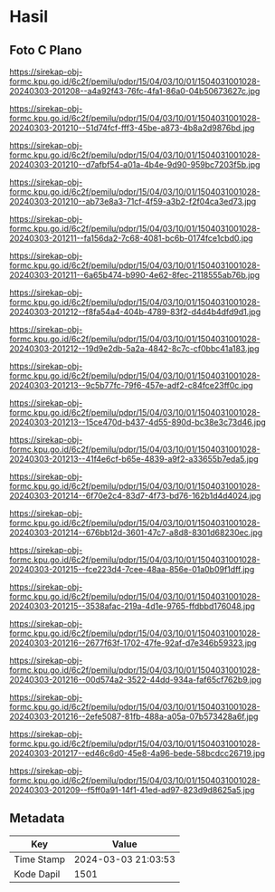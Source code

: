 # Hasil

## Foto C Plano

https://sirekap-obj-formc.kpu.go.id/6c2f/pemilu/pdpr/15/04/03/10/01/1504031001028-20240303-201208--a4a92f43-76fc-4fa1-86a0-04b50673627c.jpg

https://sirekap-obj-formc.kpu.go.id/6c2f/pemilu/pdpr/15/04/03/10/01/1504031001028-20240303-201210--51d74fcf-fff3-45be-a873-4b8a2d9876bd.jpg

https://sirekap-obj-formc.kpu.go.id/6c2f/pemilu/pdpr/15/04/03/10/01/1504031001028-20240303-201210--d7afbf54-a01a-4b4e-9d90-959bc7203f5b.jpg

https://sirekap-obj-formc.kpu.go.id/6c2f/pemilu/pdpr/15/04/03/10/01/1504031001028-20240303-201210--ab73e8a3-71cf-4f59-a3b2-f2f04ca3ed73.jpg

https://sirekap-obj-formc.kpu.go.id/6c2f/pemilu/pdpr/15/04/03/10/01/1504031001028-20240303-201211--fa156da2-7c68-4081-bc6b-0174fce1cbd0.jpg

https://sirekap-obj-formc.kpu.go.id/6c2f/pemilu/pdpr/15/04/03/10/01/1504031001028-20240303-201211--6a65b474-b990-4e62-8fec-2118555ab76b.jpg

https://sirekap-obj-formc.kpu.go.id/6c2f/pemilu/pdpr/15/04/03/10/01/1504031001028-20240303-201212--f8fa54a4-404b-4789-83f2-d4d4b4dfd9d1.jpg

https://sirekap-obj-formc.kpu.go.id/6c2f/pemilu/pdpr/15/04/03/10/01/1504031001028-20240303-201212--19d9e2db-5a2a-4842-8c7c-cf0bbc41a183.jpg

https://sirekap-obj-formc.kpu.go.id/6c2f/pemilu/pdpr/15/04/03/10/01/1504031001028-20240303-201213--9c5b77fc-79f6-457e-adf2-c84fce23ff0c.jpg

https://sirekap-obj-formc.kpu.go.id/6c2f/pemilu/pdpr/15/04/03/10/01/1504031001028-20240303-201213--15ce470d-b437-4d55-890d-bc38e3c73d46.jpg

https://sirekap-obj-formc.kpu.go.id/6c2f/pemilu/pdpr/15/04/03/10/01/1504031001028-20240303-201213--41f4e6cf-b65e-4839-a9f2-a33655b7eda5.jpg

https://sirekap-obj-formc.kpu.go.id/6c2f/pemilu/pdpr/15/04/03/10/01/1504031001028-20240303-201214--6f70e2c4-83d7-4f73-bd76-162b1d4d4024.jpg

https://sirekap-obj-formc.kpu.go.id/6c2f/pemilu/pdpr/15/04/03/10/01/1504031001028-20240303-201214--676bb12d-3601-47c7-a8d8-8301d68230ec.jpg

https://sirekap-obj-formc.kpu.go.id/6c2f/pemilu/pdpr/15/04/03/10/01/1504031001028-20240303-201215--fce223d4-7cee-48aa-856e-01a0b09f1dff.jpg

https://sirekap-obj-formc.kpu.go.id/6c2f/pemilu/pdpr/15/04/03/10/01/1504031001028-20240303-201215--3538afac-219a-4d1e-9765-ffdbbd176048.jpg

https://sirekap-obj-formc.kpu.go.id/6c2f/pemilu/pdpr/15/04/03/10/01/1504031001028-20240303-201216--2677f63f-1702-47fe-92af-d7e346b59323.jpg

https://sirekap-obj-formc.kpu.go.id/6c2f/pemilu/pdpr/15/04/03/10/01/1504031001028-20240303-201216--00d574a2-3522-44dd-934a-faf65cf762b9.jpg

https://sirekap-obj-formc.kpu.go.id/6c2f/pemilu/pdpr/15/04/03/10/01/1504031001028-20240303-201216--2efe5087-81fb-488a-a05a-07b573428a6f.jpg

https://sirekap-obj-formc.kpu.go.id/6c2f/pemilu/pdpr/15/04/03/10/01/1504031001028-20240303-201217--ed46c6d0-45e8-4a96-bede-58bcdcc26719.jpg

https://sirekap-obj-formc.kpu.go.id/6c2f/pemilu/pdpr/15/04/03/10/01/1504031001028-20240303-201209--f5ff0a91-14f1-41ed-ad97-823d9d8625a5.jpg


## Metadata

| Key        | Value               |
| ---------- | ------------------- |
| Time Stamp | 2024-03-03 21:03:53 |
| Kode Dapil | 1501                |



